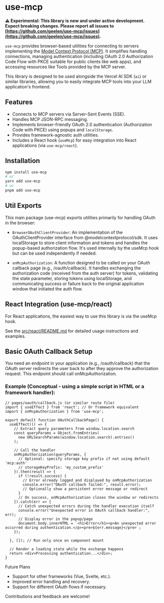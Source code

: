# use-mcp

**⚠️ Experimental: This library is new and under active development. Expect breaking changes. Please report all issues to [https://github.com/geelen/use-mcp/issues](https://github.com/geelen/use-mcp/issues).**

`use-mcp` provides browser-based utilities for connecting to servers implementing the [Model Context Protocol (MCP)](https://github.com/modelcontext/protocol). It simplifies handling connections, managing authentication (including OAuth 2.0 Authorization Code Flow with PKCE suitable for public clients like web apps), and accessing resources like Tools provided by the MCP server.

This library is designed to be used alongside the Vercel AI SDK (`ai`) or similar libraries, allowing you to easily integrate MCP tools into your LLM application's frontend.

## Features

*   Connects to MCP servers via Server-Sent Events (SSE).
*   Handles MCP JSON-RPC messaging.
*   Implements browser-friendly OAuth 2.0 authentication (Authorization Code with PKCE) using popups and `localStorage`.
*   Provides framework-agnostic auth utilities.
*   Includes a React hook (`useMcp`) for easy integration into React applications (via `use-mcp/react`).

## Installation

```bash
npm install use-mcp
# or
yarn add use-mcp
# or
pnpm add use-mcp
```

## Util Exports

This main package (use-mcp) exports utilities primarily for handling OAuth in the browser:

* `BrowserOAuthClientProvider`: An implementation of the OAuthClientProvider interface from @modelcontextprotocol/sdk. It uses localStorage to store client information and tokens and handles the popup-based authorization flow. It's used internally by the useMcp hook but can be used independently if needed.

* `onMcpAuthorization`: A function designed to be called on your OAuth callback page (e.g., /oauth/callback). It handles exchanging the authorization code (received from the auth server) for tokens, validating the state parameter, storing tokens using localStorage, and communicating success or failure back to the original application window that initiated the auth flow.

## React Integration (use-mcp/react)

For React applications, the easiest way to use this library is via the useMcp hook.

See the [src/react/README.md](src/react/README.md) for detailed usage instructions and examples.

## Basic OAuth Callback Setup

You need an endpoint in your application (e.g., /oauth/callback) that the OAuth server redirects the user back to after they approve the authorization request. This endpoint should call onMcpAuthorization.

### Example (Conceptual - using a simple script in HTML or a framework handler):

```tsx
// pages/oauth/callback.js (or similar route file)
import { useEffect } from 'react'; // Or framework equivalent
import { onMcpAuthorization } from 'use-mcp';

export default function OAuthCallbackPage() {
  useEffect(() => {
    // Extract query parameters from window.location.search
    const queryParams = Object.fromEntries(
      new URLSearchParams(window.location.search).entries()
    );

    // Call the handler
    onMcpAuthorization(queryParams, {
      // Optional: specify storage key prefix if not using default 'mcp:auth'
      // storageKeyPrefix: 'my_custom_prefix'
    }).then(result => {
      if (!result.success) {
        // Error already logged and displayed by onMcpAuthorization
        console.error("OAuth callback failed:", result.error);
        // Optionally show a persistent error message or redirect
      }
      // On success, onMcpAuthorization closes the window or redirects
    }).catch(err => {
      // Catch unexpected errors during the handler execution itself
      console.error("Unexpected error in OAuth callback handler:", err);
      // Display error in the popup/page
      document.body.innerHTML = `<h1>Error</h1><p>An unexpected error occurred during authentication.</p><pre>${err.message}</pre>`;
    });

  }, []); // Run only once on component mount

  // Render a loading state while the exchange happens
  return <div>Processing authentication...</div>;
}
```

Future Plans

* Support for other frameworks (Vue, Svelte, etc.).
* Improved error handling and recovery.
* Support for different OAuth flows if necessary.

Contributions and feedback are welcome!